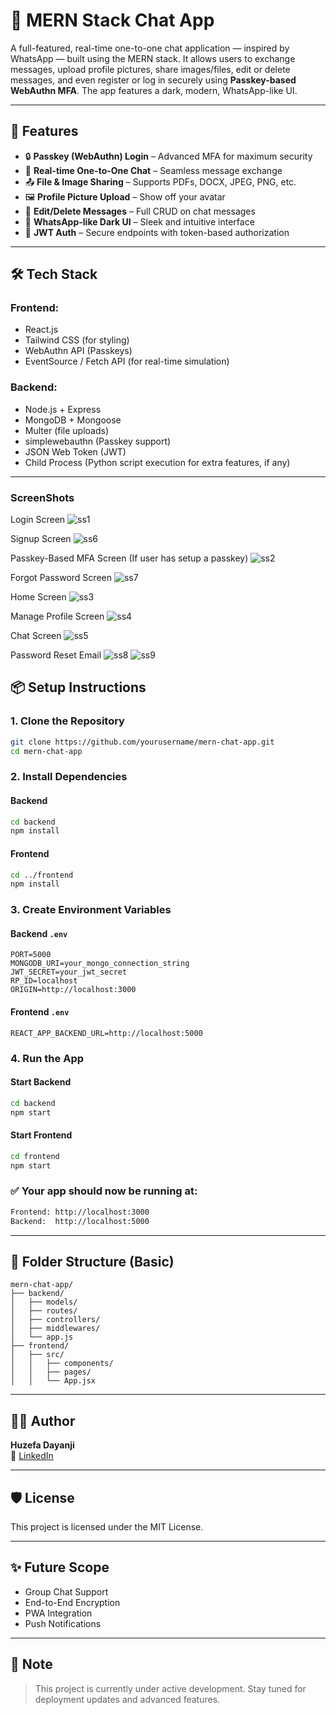 # 💬 MERN Stack Chat App

A full-featured, real-time one-to-one chat application — inspired by WhatsApp — built using the MERN stack. It allows users to exchange messages, upload profile pictures, share images/files, edit or delete messages, and even register or log in securely using **Passkey-based WebAuthn MFA**. The app features a dark, modern, WhatsApp-like UI.

---

## 🚀 Features

- 🔒 **Passkey (WebAuthn) Login** – Advanced MFA for maximum security
- 💬 **Real-time One-to-One Chat** – Seamless message exchange
- 📤 **File & Image Sharing** – Supports PDFs, DOCX, JPEG, PNG, etc.
- 🖼️ **Profile Picture Upload** – Show off your avatar
- 📝 **Edit/Delete Messages** – Full CRUD on chat messages
- 🎨 **WhatsApp-like Dark UI** – Sleek and intuitive interface
- 🔐 **JWT Auth** – Secure endpoints with token-based authorization

---

## 🛠 Tech Stack

### Frontend:
- React.js
- Tailwind CSS (for styling)
- WebAuthn API (Passkeys)
- EventSource / Fetch API (for real-time simulation)

### Backend:
- Node.js + Express
- MongoDB + Mongoose
- Multer (file uploads)
- simplewebauthn (Passkey support)
- JSON Web Token (JWT)
- Child Process (Python script execution for extra features, if any)

---

### ScreenShots

Login Screen
![ss1](https://github.com/user-attachments/assets/e3a41e98-fa51-459b-8a9c-8b091b470c65)

Signup Screen
![ss6](https://github.com/user-attachments/assets/debb7f39-18dc-4f48-87fc-31ae288eaf55)


Passkey-Based MFA Screen (If user has setup a passkey)
![ss2](https://github.com/user-attachments/assets/0d278b24-8643-4eac-bfc6-e80c8018ac98)

Forgot Password Screen
![ss7](https://github.com/user-attachments/assets/b650cbf0-27fd-4c72-b483-8d1855312bc9)

Home Screen
![ss3](https://github.com/user-attachments/assets/647acf08-2674-4e9f-852c-f2d570f6fa0e)

Manage Profile Screen
![ss4](https://github.com/user-attachments/assets/51cf68a8-beab-475f-af79-93d5ebf00670)

Chat Screen
![ss5](https://github.com/user-attachments/assets/7d00e8ce-f77a-468d-9232-67809bab3f99)

Password Reset Email
![ss8](https://github.com/user-attachments/assets/183d8235-d4f3-4ae0-9572-2ab9a2724ae7)
![ss9](https://github.com/user-attachments/assets/ed3d0568-90cc-4615-95da-876234b7f6c6)




## 📦 Setup Instructions

### 1. Clone the Repository
```bash
git clone https://github.com/yourusername/mern-chat-app.git
cd mern-chat-app
```

### 2. Install Dependencies

#### Backend
```bash
cd backend
npm install
```

#### Frontend
```bash
cd ../frontend
npm install
```

### 3. Create Environment Variables

#### Backend `.env`
```env
PORT=5000
MONGODB_URI=your_mongo_connection_string
JWT_SECRET=your_jwt_secret
RP_ID=localhost
ORIGIN=http://localhost:3000
```

#### Frontend `.env`
```env
REACT_APP_BACKEND_URL=http://localhost:5000
```

### 4. Run the App

#### Start Backend
```bash
cd backend
npm start
```

#### Start Frontend
```bash
cd frontend
npm start
```

### ✅ Your app should now be running at:
```bash
Frontend: http://localhost:3000
Backend:  http://localhost:5000
```

---

## 🧠 Folder Structure (Basic)

```
mern-chat-app/
├── backend/
│   ├── models/
│   ├── routes/
│   ├── controllers/
│   ├── middlewares/
│   └── app.js
├── frontend/
│   ├── src/
│   │   ├── components/
│   │   ├── pages/
│   │   └── App.jsx
```

---

## 👨‍💻 Author

**Huzefa Dayanji**  
🔗 [LinkedIn](https://www.linkedin.com/in/huzefa-dayanji-74b811373)

---

## 🛡️ License

This project is licensed under the MIT License.

---

## ✨ Future Scope

- Group Chat Support
- End-to-End Encryption
- PWA Integration
- Push Notifications

---

## 📌 Note

> This project is currently under active development. Stay tuned for deployment updates and advanced features.
